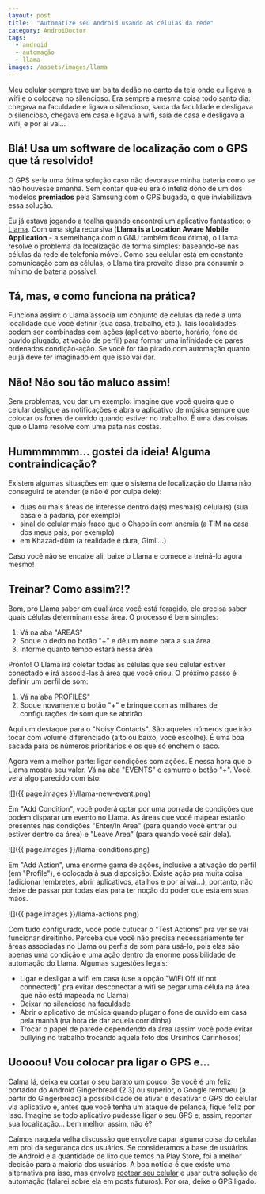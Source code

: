 ```yaml
---
layout: post
title:  "Automatize seu Android usando as células da rede"
category: AndroiDoctor
tags:
  - android
  - automação
  - llama
images: /assets/images/llama
---
```


Meu celular sempre teve um baita dedão no canto da tela onde eu ligava a wifi e o colocava no
silencioso. Era sempre a mesma coisa todo santo dia: chegava na faculdade e ligava o silencioso,
saída da faculdade e desligava o silencioso, chegava em casa e ligava a wifi, saía de casa e
desligava a wifi, e por aí vai...

## Blá! Usa um software de localização com o GPS que tá resolvido!

O GPS seria uma ótima solução caso não devorasse minha bateria como se não houvesse amanhã. Sem
contar que eu era o infeliz dono de um dos modelos **premiados** pela Samsung com o GPS bugado, o
que inviabilizava essa solução.

Eu já estava jogando a toalha quando encontrei um aplicativo fantástico: o [Llama][]. Com uma sigla
recursiva (**Llama is a Location Aware Mobile Application** - a semelhança com o GNU também ficou
ótima), o Llama resolve o problema da localização de forma simples: baseando-se nas células da rede
de telefonia móvel. Como seu celular está em constante comunicação com as células, o Llama tira
proveito disso pra consumir o mínimo de bateria possível.

## Tá, mas, e como funciona na prática?

Funciona assim: o Llama associa um conjunto de células da rede a uma localidade que você definir
(sua casa, trabalho, etc.). Tais localidades podem ser combinadas com ações (aplicativo aberto,
horário, fone de ouvido plugado, ativação de perfil) para formar uma infinidade de pares ordenados
condição-ação. Se você for tão pirado com automação quanto eu já deve ter imaginado em que isso vai
dar.

## Não! Não sou tão maluco assim!

Sem problemas, vou dar um exemplo: imagine que você queira que o celular desligue as notificações e
abra o aplicativo de música sempre que colocar os fones de ouvido quando estiver no trabalho. É uma
das coisas que o Llama resolve com uma pata nas costas.

## Hummmmmm... gostei da ideia! Alguma contraindicação?

Existem algumas situações em que o sistema de localização do Llama não conseguirá te atender (e não
é por culpa dele):

* duas ou mais áreas de interesse dentro da(s) mesma(s) célula(s) (sua casa e a padaria, por exemplo)
* sinal de celular mais fraco que o Chapolin com anemia (a TIM na casa dos meus pais, por exemplo)
* em Khazad-dûm (a realidade é dura, Gimli...)

Caso você não se encaixe ali, baixe o Llama e comece a treiná-lo agora mesmo!

## Treinar? Como assim?!?

Bom, pro Llama saber em qual área você está foragido, ele precisa saber quais células determinam
essa área. O processo é bem simples:

1. Vá na aba "AREAS"
1. Soque o dedo no botão "+" e dê um nome para a sua área
1. Informe quanto tempo estará nessa área

Pronto! O Llama irá coletar todas as células que seu celular estiver conectado e irá associá-las à
área que você criou. O próximo passo é definir um perfil de som:

1. Vá na aba PROFILES"
1. Soque novamente o botão "+" e brinque com as milhares de configurações de som que se abrirão

Aqui um destaque para o "Noisy Contacts". São aqueles números que irão tocar com volume diferenciado
(alto ou baixo, você escolhe). É uma boa sacada para os números prioritários e os que só enchem o
saco.

Agora vem a melhor parte: ligar condições com ações. É nessa hora que o Llama mostra seu valor. Vá
na aba "EVENTS" e esmurre o botão "+". Você verá algo parecido com isto:

![]({{ page.images }}/llama-new-event.png)

Em "Add Condition", você poderá optar por uma porrada de condições que podem disparar um evento no
Llama. As áreas que você mapear estarão presentes nas condições "Enter/In Area" (para quando você
entrar ou estiver dentro da área) e "Leave Area" (para quando você sair dela).

![]({{ page.images }}/llama-conditions.png)

Em "Add Action", uma enorme gama de ações, inclusive a ativação do perfil (em "Profile"), é colocada
à sua disposição. Existe ação pra muita coisa (adicionar lembretes, abrir aplicativos, atalhos e por
aí vai...), portanto, não deixe de passar por todas elas para ter noção do poder que está em suas
mãos.

![]({{ page.images }}/llama-actions.png)

Com tudo configurado, você pode cutucar o "Test Actions" pra ver se vai funcionar direitinho.
Perceba que você não precisa necessariamente ter áreas associadas no Llama ou perfis de som para
usá-lo, pois elas são apenas uma condição e uma ação dentro da enorme possibilidade de automação do
Llama. Algumas sugestões legais:

* Ligar e desligar a wifi em casa (use a opção "WiFi Off (if not connected)" pra evitar desconectar
  a wifi se pegar uma célula na área que não está mapeada no Llama)
* Deixar no silencioso na faculdade
* Abrir o aplicativo de música quando plugar o fone de ouvido em casa pela manhã (na hora de dar
  aquela corridinha)
* Trocar o papel de parede dependendo da área (assim você pode evitar bullying no trabalho trocando
  aquela foto dos Ursinhos Carinhosos)

## Uoooou! Vou colocar pra ligar o GPS e...

Calma lá, deixa eu cortar o seu barato um pouco. Se você é um feliz portador do Android Gingerbread
(2.3) ou superior, o Google removeu (a partir do Gingerbread) a possibilidade de ativar e desativar
o GPS do celular via aplicativo e, antes que você tenha um ataque de pelanca, fique feliz por isso.
Imagine se todo aplicativo pudesse ligar o seu GPS e, assim, reportar sua localização... bem melhor
assim, não é?

Caímos naquela velha discussão que envolve capar alguma coisa do celular em prol da segurança dos
usuários. Se consideramos a base de usuários de Android e a quantidade de lixo que temos na Play
Store, foi a melhor decisão para a maioria dos usuários. A boa notícia é que existe uma alternativa
pra isso, mas envolve [rootear seu celular][post-root] e usar outra solução de automação (falarei
sobre ela em posts futuros). Por ora, deixe o GPS ligado.

[llama]: <https://play.google.com/store/apps/details?id=com.kebab.Llama>
[post-root]: </posts/root-o-papel-higienico-eletronico-para-o-seu-android>
